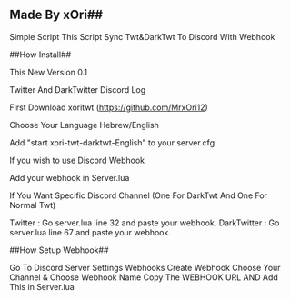 ## Made By xOri##
Simple Script
This Script Sync Twt&DarkTwt To Discord With Webhook



##How Install##

This New Version 0.1 

Twitter And DarkTwitter Discord Log

First Download xoritwt (https://github.com/MrxOri12)

Choose Your Language Hebrew/English

Add "start xori-twt-darktwt-English" to your server.cfg

If you wish to use Discord Webhook

Add your webhook in Server.lua

If You Want Specific Discord Channel (One For DarkTwt And One For Normal Twt)

Twitter : Go server.lua line 32 and paste your webhook.
DarkTwitter : Go server.lua line 67 and paste your webhook. 



##How Setup Webhook##

Go To Discord
Server Settings
Webhooks
Create
Webhook
Choose Your Channel & Choose Webhook Name 
Copy The WEBHOOK URL AND Add This in Server.lua


